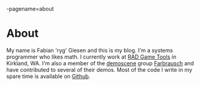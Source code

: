 -pagename=about
# About

My name is Fabian 'ryg' Giesen and this is my blog. I'm a systems programmer who likes math.
I currently work at [RAD Game Tools](http://www.radgametools.com) in Kirkland, WA. I'm also a member of the
[demoscene](http://en.wikipedia.org/wiki/Demoscene) group [Farbrausch](http://www.farbrausch.com)
and have contributed to several of their demos. Most of the code I write in my spare time is available
on [Github](https://github.com/rygorous). 
